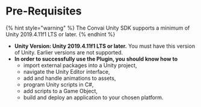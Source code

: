 # Pre-Requisites

{% hint style="warning" %}
The Convai Unity SDK supports a minimum of Unity 2019.4.11f1 LTS or later.&#x20;
{% endhint %}

* **Unity Version: Unity 2019.4.11f1 LTS or later.** You must have this version of Unity. Earlier versions are not supported.
* **In order to successfully use the Plugin, you should know how to**
  * import external packages into a Unity project,
  * navigate the Unity Editor interface,
  * add and handle animations to assets,
  * program Unity scripts in C#,
  * add scripts to a Game Object,
  * build and deploy an application to your chosen platform.
